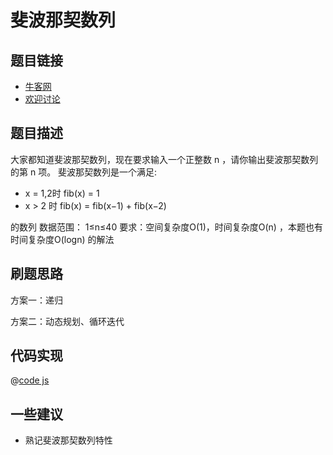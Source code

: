 # 斐波那契数列




## 题目链接

- [牛客网](https://www.nowcoder.com/practice/c6c7742f5ba7442aada113136ddea0c3)
- [欢迎讨论]()

## 题目描述

大家都知道斐波那契数列，现在要求输入一个正整数 n ，请你输出斐波那契数列的第 n 项。
斐波那契数列是一个满足:

- x = 1,2时   fib(x) = 1
- x > 2  时   fib(x) = fib(x−1) + fib(x−2)

的数列
数据范围： 1≤n≤40
要求：空间复杂度O(1)，时间复杂度O(n) ，本题也有时间复杂度O(logn) 的解法

## 刷题思路

方案一：递归

方案二：动态规划、循环迭代

## 代码实现

@[code js](@code/algorithm/剑指/动态规划/fibonacci.js)


## 一些建议

- 熟记斐波那契数列特性